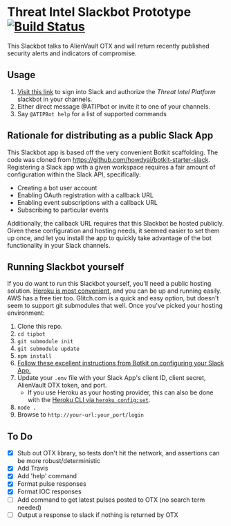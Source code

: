 # Threat Intel Slackbot Prototype [![Build Status](https://travis-ci.org/sbgoodm/tipbot.svg?branch=master)](https://travis-ci.org/sbgoodm/tipbot)
This Slackbot talks to AlienVault OTX and will return recently published security alerts and indicators of compromise.


## Usage
1. [Visit this link](https://atipbot.herokuapp.com/) to sign into Slack and authorize the _Threat Intel Platform_ slackbot in your channels.
1. Either direct message @ATIPbot or invite it to one of your channels.
1. Say `@ATIPBot help` for a list of supported commands

## Rationale for distributing as a public Slack App
This Slackbot app is based off the very convenient Botkit scaffolding. The code was cloned from https://github.com/howdyai/botkit-starter-slack. Registering a Slack app with a given workspace requires a fair amount of configuration within the Slack API, specifically:
* Creating a bot user account
* Enabling OAuth registration with a callback URL
* Enabling event subscriptions with a callback URL
* Subscribing to particular events

Additionally, the callback URL requires that this Slackbot be hosted publicly. Given these configuration and hosting needs, it seemed easier to set them up once, and let you install the app to quickly take advantage of the bot functionality in your Slack channels.

## Running Slackbot yourself
If you do want to run this Slackbot yourself, you'll need a public hosting solution. [Heroku is most convenient](https://devcenter.heroku.com/articles/getting-started-with-nodejs#introduction), and you can be up and running easily. AWS has a free tier too. Glitch.com is a quick and easy option, but doesn't seem to support git submodules that well. Once you've picked your hosting environment:
1. Clone this repo.
1. `cd tipbot`
1. `git submodule init`
1.  `git submodule update`
1. `npm install`
1. [Follow these excellent instructions from Botkit on configuring your Slack App.](https://github.com/howdyai/botkit/blob/master/docs/slack-events-api.md)
1. Update your `.env` file with your Slack App's client ID, client secret, AlienVault OTX token, and port. 
    * If you use Heroku as your hosting provider, this can also be done with the [Heroku CLI via `heroku config:set`](https://devcenter.heroku.com/articles/getting-started-with-nodejs#define-config-vars).
1. `node .`
1. Browse to `http://your-url:your_port/login`

## To Do
- [X] Stub out OTX library, so tests don't hit the network, and assertions can be more robust/deterministic
- [X] Add Travis
- [X] Add 'help' command
- [X] Format pulse responses
- [X] Format IOC responses
- [ ] Add command to get latest pulses posted to OTX (no search term needed)
- [ ] Output a response to slack if nothing is returned by OTX
